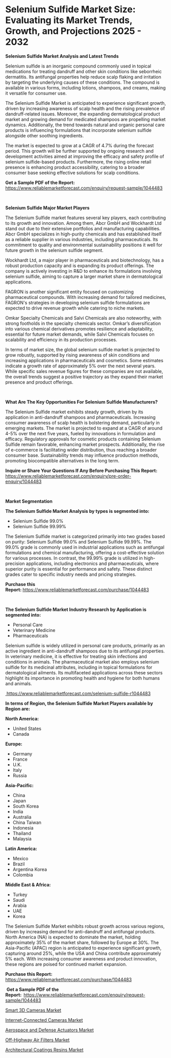 <p><h1>Selenium Sulfide Market Size: Evaluating its Market Trends, Growth, and Projections 2025 - 2032</h1></p><p><strong>Selenium Sulfide Market Analysis and Latest Trends</strong></p>
<p><p>Selenium sulfide is an inorganic compound commonly used in topical medications for treating dandruff and other skin conditions like seborrheic dermatitis. Its antifungal properties help reduce scalp flaking and irritation by targeting the underlying causes of these conditions. The compound is available in various forms, including lotions, shampoos, and creams, making it versatile for consumer use.</p><p>The Selenium Sulfide Market is anticipated to experience significant growth, driven by increasing awareness of scalp health and the rising prevalence of dandruff-related issues. Moreover, the expanding dermatological product market and growing demand for medicated shampoos are propelling market dynamics. Additionally, the trend towards natural and organic personal care products is influencing formulations that incorporate selenium sulfide alongside other soothing ingredients.</p><p>The market is expected to grow at a CAGR of 4.7% during the forecast period. This growth will be further supported by ongoing research and development activities aimed at improving the efficacy and safety profile of selenium sulfide-based products. Furthermore, the rising online retail presence is enhancing product accessibility, catering to a broader consumer base seeking effective solutions for scalp conditions.</p></p>
<p><strong>Get a Sample PDF of the Report:&nbsp;</strong> <a href="https://www.reliablemarketforecast.com/enquiry/request-sample/1044483?utm_campaign=2200&utm_medium=2&utm_source=Github&utm_content=ia&utm_term=31012025&utm_id=selenium-sulfide">https://www.reliablemarketforecast.com/enquiry/request-sample/1044483</a></p>
<p>&nbsp;</p>
<p><strong>Selenium Sulfide Major Market Players</strong></p>
<p><p>The Selenium Sulfide market features several key players, each contributing to its growth and innovation. Among them, Abcr GmbH and Wockhardt Ltd stand out due to their extensive portfolios and manufacturing capabilities. Abcr GmbH specializes in high-purity chemicals and has established itself as a reliable supplier in various industries, including pharmaceuticals. Its commitment to quality and environmental sustainability positions it well for future growth in the selenium sulfide segment.</p><p>Wockhardt Ltd, a major player in pharmaceuticals and biotechnology, has a robust production capacity and is expanding its product offerings. The company is actively investing in R&D to enhance its formulations involving selenium sulfide, aiming to capture a larger market share in dermatological applications.</p><p>FAGRON is another significant entity focused on customizing pharmaceutical compounds. With increasing demand for tailored medicines, FAGRON's strategies in developing selenium sulfide formulations are expected to drive revenue growth while catering to niche markets.</p><p>Omkar Specialty Chemicals and Salvi Chemicals are also noteworthy, with strong footholds in the specialty chemicals sector. Omkar’s diversification into various chemical derivatives promotes resilience and adaptability, essential for future market demands, while Salvi Chemicals focuses on scalability and efficiency in its production processes.</p><p>In terms of market size, the global selenium sulfide market is projected to grow robustly, supported by rising awareness of skin conditions and increasing applications in pharmaceuticals and cosmetics. Some estimates indicate a growth rate of approximately 5% over the next several years. While specific sales revenue figures for these companies are not available, the overall trends suggest a positive trajectory as they expand their market presence and product offerings.</p></p>
<p>&nbsp;</p>
<p><strong>What Are The Key Opportunities For Selenium Sulfide Manufacturers?</strong></p>
<p><p>The Selenium Sulfide market exhibits steady growth, driven by its application in anti-dandruff shampoos and pharmaceuticals. Increasing consumer awareness of scalp health is bolstering demand, particularly in emerging markets. The market is projected to expand at a CAGR of around 4-5% over the next five years, fueled by innovations in formulation and efficacy. Regulatory approvals for cosmetic products containing Selenium Sulfide remain favorable, enhancing market prospects. Additionally, the rise of e-commerce is facilitating wider distribution, thus reaching a broader consumer base. Sustainability trends may influence production methods, promoting biocompatible alternatives in the long term.</p></p>
<p><strong>Inquire or Share Your Questions If Any Before Purchasing This Report:</strong> <a href="https://www.reliablemarketforecast.com/enquiry/pre-order-enquiry/1044483?utm_campaign=2200&utm_medium=2&utm_source=Github&utm_content=ia&utm_term=31012025&utm_id=selenium-sulfide">https://www.reliablemarketforecast.com/enquiry/pre-order-enquiry/1044483</a></p>
<p>&nbsp;</p>
<p><strong>Market Segmentation</strong></p>
<p><strong>The Selenium Sulfide Market Analysis by types is segmented into:</strong></p>
<p><ul><li>Selenium Sulfide 99.0%</li><li>Selenium Sulfide 99.99%</li></ul></p>
<p><p>The Selenium Sulfide market is categorized primarily into two grades based on purity: Selenium Sulfide 99.0% and Selenium Sulfide 99.99%. The 99.0% grade is commonly used in industrial applications such as antifungal formulations and chemical manufacturing, offering a cost-effective solution for various processes. In contrast, the 99.99% grade is utilized in high-precision applications, including electronics and pharmaceuticals, where superior purity is essential for performance and safety. These distinct grades cater to specific industry needs and pricing strategies.</p></p>
<p><strong>Purchase this Report:&nbsp;</strong><a href="https://www.reliablemarketforecast.com/purchase/1044483?utm_campaign=2200&utm_medium=2&utm_source=Github&utm_content=ia&utm_term=31012025&utm_id=selenium-sulfide">https://www.reliablemarketforecast.com/purchase/1044483</a></p>
<p>&nbsp;</p>
<p><strong>The Selenium Sulfide Market Industry Research by Application is segmented into:</strong></p>
<p><ul><li>Personal Care</li><li>Veterinary Medicine</li><li>Pharmaceuticals</li></ul></p>
<p><p>Selenium sulfide is widely utilized in personal care products, primarily as an active ingredient in anti-dandruff shampoos due to its antifungal properties. In veterinary medicine, it is effective for treating skin infections and conditions in animals. The pharmaceutical market also employs selenium sulfide for its medicinal attributes, including in topical formulations for dermatological ailments. Its multifaceted applications across these sectors highlight its importance in promoting health and hygiene for both humans and animals.</p></p>
<p><a href="https://www.reliablemarketforecast.com/selenium-sulfide-r1044483?utm_campaign=2200&utm_medium=2&utm_source=Github&utm_content=ia&utm_term=31012025&utm_id=selenium-sulfide">&nbsp;https://www.reliablemarketforecast.com/selenium-sulfide-r1044483</a></p>
<p><strong>In terms of Region, the Selenium Sulfide Market Players available by Region are:</strong></p>
<p>
    <p> <strong> North America: </strong>
        <ul>
            <li>United States</li>
            <li>Canada</li>
        </ul>
        </p> 
    <p> <strong> Europe: </strong>
        <ul>
            <li>Germany</li>
            <li>France</li>
            <li>U.K.</li>
            <li>Italy</li>
            <li>Russia</li>
        </ul>
        </p> 
    <p> <strong> Asia-Pacific: </strong>
        <ul>
            <li>China</li>
            <li>Japan</li>
            <li>South Korea</li>
            <li>India</li>
            <li>Australia</li>
            <li>China Taiwan</li>
            <li>Indonesia</li>
            <li>Thailand</li>
            <li>Malaysia</li>
        </ul>
        </p> 
    <p> <strong> Latin America: </strong>
        <ul>
            <li>Mexico</li>
            <li>Brazil</li>
            <li>Argentina Korea</li>
            <li>Colombia</li>
        </ul>
        </p> 
    <p> <strong> Middle East & Africa: </strong>
        <ul>
            <li>Turkey</li>
            <li>Saudi</li>
            <li>Arabia</li>
            <li>UAE</li>
            <li>Korea</li>
        </ul>
    </p>
    </p>
<p><p>The Selenium Sulfide Market exhibits robust growth across various regions, driven by increasing demand for anti-dandruff and antifungal products. North America (NA) is expected to dominate the market, holding approximately 35% of the market share, followed by Europe at 30%. The Asia-Pacific (APAC) region is anticipated to experience significant growth, capturing around 25%, while the USA and China contribute approximately 5% each. With increasing consumer awareness and product innovation, these regions are poised for continued market expansion.</p></p>
<p><strong>Purchase this Report: </strong><a href="https://www.reliablemarketforecast.com/purchase/1044483?utm_campaign=2200&utm_medium=2&utm_source=Github&utm_content=ia&utm_term=31012025&utm_id=selenium-sulfide">https://www.reliablemarketforecast.com/purchase/1044483</a></p>
<p>&nbsp;<strong>Get a Sample PDF of the Report:&nbsp;&nbsp;</strong><a href="https://www.reliablemarketforecast.com/enquiry/request-sample/1044483?utm_campaign=2200&utm_medium=2&utm_source=Github&utm_content=ia&utm_term=31012025&utm_id=selenium-sulfide">https://www.reliablemarketforecast.com/enquiry/request-sample/1044483</a></p>
<p><strong></strong></p>
<p><p><a href="https://www.linkedin.com/pulse/data-global-smart-3d-cameras-markets-share-size-growth-txnmc?utm_campaign=2200&utm_medium=2&utm_source=Github&utm_content=ia&utm_term=31012025&utm_id=selenium-sulfide">Smart 3D Cameras Market</a></p><p><a href="https://www.linkedin.com/pulse/success-road-map-growing-internet-connected-cameras-market-blhfc?utm_campaign=2200&utm_medium=2&utm_source=Github&utm_content=ia&utm_term=31012025&utm_id=selenium-sulfide">Internet-Connected Cameras Market</a></p><p><a href="https://www.linkedin.com/pulse/understanding-supply-demand-dynamics-insights-from-aerospace-nhwbf?utm_campaign=2200&utm_medium=2&utm_source=Github&utm_content=ia&utm_term=31012025&utm_id=selenium-sulfide">Aerospace and Defense Actuators Market</a></p><p><a href="https://www.linkedin.com/pulse/off-highway-air-filters-market-size-growth-drivers-global-b5qwf?utm_campaign=2200&utm_medium=2&utm_source=Github&utm_content=ia&utm_term=31012025&utm_id=selenium-sulfide">Off-Highway Air Filters Market</a></p><p><a href="https://www.linkedin.com/pulse/emerging-trends-architectural-coatings-resins-market-prn9e?utm_campaign=2200&utm_medium=2&utm_source=Github&utm_content=ia&utm_term=31012025&utm_id=selenium-sulfide">Architectural Coatings Resins Market</a></p></p>